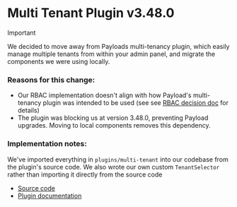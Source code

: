 # Multi Tenant Plugin v3.48.0

> [!IMPORTANT]
> We decided to move away from Payloads multi-tenancy plugin, which easily manage multiple tenants from within your admin panel, and migrate the components we were using locally.

### Reasons for this change:

- Our RBAC implementation doesn't align with how Payload's multi-tenancy plugin was intended to be used (see see [RBAC decision doc](../../../docs/decisions/004-rbac.md) for details)
- The plugin was blocking us at version 3.48.0, preventing Payload upgrades. Moving to local components removes this dependency.

### Implementation notes:

We've imported everything in `plugins/multi-tenant` into our codebase from the plugin's source code. We also wrote our own custom `TenantSelector` rather than importing it directly from the source code

- [Source code](https://github.com/payloadcms/payload/tree/v3.48.0/packages/plugin-multi-tenant)
- [Plugin documentation](https://payloadcms.com/docs/plugins/multi-tenant)
